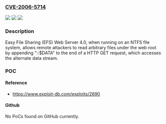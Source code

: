 ### [CVE-2006-5714](https://cve.mitre.org/cgi-bin/cvename.cgi?name=CVE-2006-5714)
![](https://img.shields.io/static/v1?label=Product&message=n%2Fa&color=blue)
![](https://img.shields.io/static/v1?label=Version&message=n%2Fa&color=blue)
![](https://img.shields.io/static/v1?label=Vulnerability&message=n%2Fa&color=brighgreen)

### Description

Easy File Sharing (EFS) Web Server 4.0, when running on an NTFS file system, allows remote attackers to read arbitrary files under the web root by appending "::$DATA" to the end of a HTTP GET request, which accesses the alternate data stream.

### POC

#### Reference
- https://www.exploit-db.com/exploits/2690

#### Github
No PoCs found on GitHub currently.

